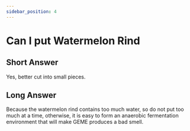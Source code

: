 ```yaml
---
sidebar_position: 4
---
```


# Can I put Watermelon Rind

## Short Answer
Yes, better cut into small pieces.

## Long Answer

Because the watermelon rind contains too much water, so do not put too much at a time, otherwise, 
it is easy to form an anaerobic fermentation environment that will make GEME produces a bad smell.
